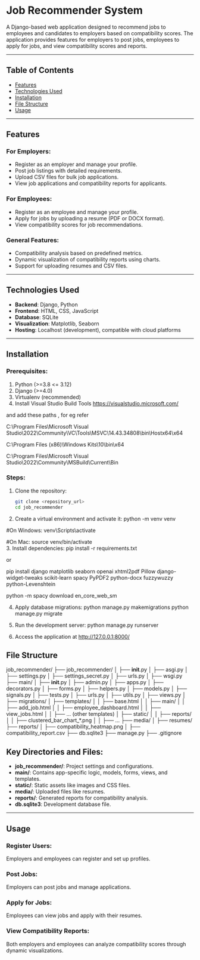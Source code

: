 # Job Recommender System

A Django-based web application designed to recommend jobs to employees and candidates to employers based on compatibility scores. The application provides features for employers to post jobs, employees to apply for jobs, and view compatibility scores and reports.

---

## Table of Contents

- [Features](#features)
- [Technologies Used](#technologies-used)
- [Installation](#installation)
- [File Structure](#file-structure)
- [Usage](#usage)

---

## Features

### For Employers:
- Register as an employer and manage your profile.
- Post job listings with detailed requirements.
- Upload CSV files for bulk job applications.
- View job applications and compatibility reports for applicants.

### For Employees:
- Register as an employee and manage your profile.
- Apply for jobs by uploading a resume (PDF or DOCX format).
- View compatibility scores for job recommendations.

### General Features:
- Compatibility analysis based on predefined metrics.
- Dynamic visualization of compatibility reports using charts.
- Support for uploading resumes and CSV files.

---

## Technologies Used

- **Backend**: Django, Python
- **Frontend**: HTML, CSS, JavaScript
- **Database**: SQLite
- **Visualization**: Matplotlib, Seaborn
- **Hosting**: Localhost (development), compatible with cloud platforms

---

## Installation

### Prerequisites:
1. Python (>=3.8 <= 3.12)
2. Django (>=4.0)
3. Virtualenv (recommended)
4. Install Visual Studio Build Tools https://visualstudio.microsoft.com/


and add these paths , for eg refer

C:\Program Files\Microsoft Visual Studio\2022\Community\VC\Tools\MSVC\14.43.34808\bin\Hostx64\x64

C:\Program Files (x86)\Windows Kits\10\bin\x64

C:\Program Files\Microsoft Visual Studio\2022\Community\MSBuild\Current\Bin

### Steps:

1. Clone the repository:
   ```bash
   git clone <repository_url>
   cd job_recommender
2. Create a virtual environment and activate it:
   python -m venv venv
   
#On Windows: venv\Scripts\activate
   
#On Mac: source venv/bin/activate  
3. Install dependencies: pip install -r requirements.txt

  or 

   pip install django matplotlib seaborn openai xhtml2pdf Pillow django-widget-tweaks scikit-learn spacy PyPDF2 python-docx fuzzywuzzy python-Levenshtein

   python -m spacy download en_core_web_sm

4. Apply database migrations:
   python manage.py makemigrations
   python manage.py migrate
   
6. Run the development server: python manage.py runserver
   
8. Access the application at http://127.0.0.1:8000/

## File Structure
job_recommender/
├── job_recommender/
│   ├── __init__.py
│   ├── asgi.py
│   ├── settings.py
│   ├── settings_secret.py
│   ├── urls.py
│   ├── wsgi.py
├── main/
│   ├── __init__.py
│   ├── admin.py
│   ├── apps.py
│   ├── decorators.py
│   ├── forms.py
│   ├── helpers.py
│   ├── models.py
│   ├── signals.py
│   ├── tests.py
│   ├── urls.py
│   ├── utils.py
│   ├── views.py
│   ├── migrations/
│   ├── templates/
│   │   ├── base.html
│   │   ├── main/
│   │       ├── add_job.html
│   │       ├── employee_dashboard.html
│   │       ├── view_jobs.html
│   │       ├── ... (other templates)
│   ├── static/
│   │   ├── reports/
│   │       ├── clustered_bar_chart_*.png
│   │       ├── ...
├── media/
│   ├── resumes/
├── reports/
│   ├── compatibility_heatmap.png
│   ├── compatibility_report.csv
├── db.sqlite3
├── manage.py
├── .gitignore

## Key Directories and Files:
- **job_recommender/**: Project settings and configurations.
- **main/**: Contains app-specific logic, models, forms, views, and templates.
- **static/**: Static assets like images and CSS files.
- **media/**: Uploaded files like resumes.
- **reports/**: Generated reports for compatibility analysis.
- **db.sqlite3**: Development database file.

---

## Usage

### Register Users:
Employers and employees can register and set up profiles.

### Post Jobs:
Employers can post jobs and manage applications.

### Apply for Jobs:
Employees can view jobs and apply with their resumes.

### View Compatibility Reports:
Both employers and employees can analyze compatibility scores through dynamic visualizations.



